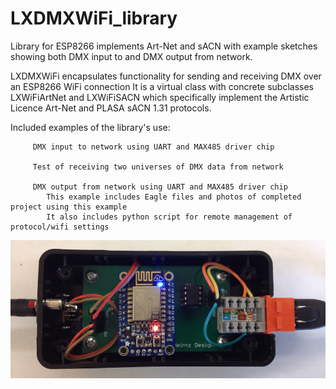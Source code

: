 # LXDMXWiFi_library
Library for ESP8266 implements Art-Net and sACN with example sketches showing both DMX input to and DMX output from network.

LXDMXWiFi encapsulates functionality for sending and receiving DMX over an ESP8266 WiFi connection
   It is a virtual class with concrete subclasses LXWiFiArtNet and LXWiFiSACN which specifically
   implement the Artistic Licence Art-Net and PLASA sACN 1.31 protocols.
   
          
Included examples of the library's use:

         DMX input to network using UART and MAX485 driver chip

         Test of receiving two universes of DMX data from network

         DMX output from network using UART and MAX485 driver chip
            This example includes Eagle files and photos of completed project using this example
            It also includes python script for remote management of protocol/wifi settings
            
![Photo](esp-dmx.jpg)
            

